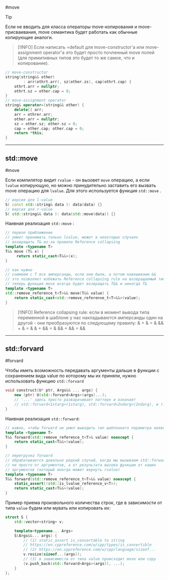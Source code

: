 #move

> [!TIP]
> Если не вводить для класса операторы move-копирования и move-присваивания, move семантика будет работать как обычные копирующие аналоги.

> [!INFO]
> Если написать =default для move-constructor'а или move-assignment operator'а это будет просто почленный move полей (для примитивных типов это будет то же самое, что и копирование).

```C++
// move-constructor
string(string&& other)
	    : arr(othrt.arr), sz(other.zs), cap(othrt.cap) {
	othrt.arr = nullptr;
	othrt.sz = other.cap = 0;
}
// move-assignment operator
string& operator=(string&& other) {
	delete[] arr;
	arr = othrer.arr;
	other.arr = nullptr;
	sz = other.sz; other.sz = 0;
	cap = other.cap; other.cap = 0;
	return *this;
}
```

***
## std::move
#move 

Если компилятор видит `rvalue` - он вызовет `move` операцию, а если `lvalue` копирующую, но можно принудительно заставить его вызвать move операцию для `lvalue`. Для этого используется функция `std::move` .

```C++
// версия для l-value
S( const std::string& data ): data(data) {}
// версия для r-value
S( std::string&& data ): data(std::move(data)) {}
```

Наивная реализация `std::move` :
```C++
// первое приближение
// умеет принимать только lvalue, может в некоторых случаях
// возвращать T& из-за правила Reference collapsing
template <typename T>
T&& move (T& x) {
	 return static_cast<T&&>(x);
}

// как нужно
// снимаем с T все амперсанды, если они были, а потом навешиваем &&
// это позволяет избежать Reference collapsing rule на возвращаемый тип
// теперь функция move всегда будет возвращать T&& и никогда T&
template <typename T>
std::remove_reference_t<T>&& move(T&& value) {
	return static_cast<std::remove_referenve_t<T>&&>(value);
}
```

> [!INFO]
> Reference collapsing rule: если в момент вывода типа переменной в шаблоне у нас накладываются амперсанды один на другой -  они преобразуются по следующему правилу:
>   & + &  = &
>   && + & = &
>   & + && = &
>   && + && = &&

***
## std::forvard
#forvard

Чтобы иметь возможность передавать аргументы дальше в функции с сохранением вида value по которому мы их приняли, нужно использовать функцию `std::forvard`
```C++
void construct(U* ptr, Args&& ... args) {
	new (ptr) U(std::forvard<Args>(args)...);
	// '...' здесь просто разварачивает паттерн и означает
	// std::forvard<1starg>(1starg), std::forvard<2ndarg>(2ndarg), и т.д.
}
```

Наивная реализация `std::forward`:
```C++
// важно, чтобы forward не умел выводить тип шаблонного параметра неявно
template <typename T>
T&& forward(std::remove_reference_t<T>& value) noexcept {
	return static_cast<T&&>(value);
}

// перегрузка forward
// обрабатывается довольно редкий случай, когда мы вызываем std::forward
// не просто от аргументов, а от результата вызова функции от наших
// аргументов (который иногда может вернуть rvalue)
template <typename T>
T&& forward(std::remove_reference_t<T>&& value) noexcept {
	static_assert(!std::is_lvalue_reference_v<T>);
	return static_cast<T&&>(value);
}
```

Пример приема произвольного количества строк, где в зависимости от типа `value` будем или мувать или копировать их:
```C++
struct S {
	std::vector<string> v;

	template<typename... Args>
	S(Args&&... args) {
		// (1) static_assert is_convartable to string
		// https://en.cppreference.com/w/cpp/types/is_convertible
		// (2) https://en.cppreference.com/w/cpp/language/sizeof...
		v.resize(sizeof...(args));
		// (3) в зависимости от типа value происходит move или copy
		(v.push_back(std::forvard<Args>(args)), ...);
	}
};
```